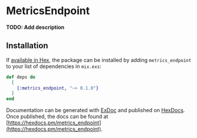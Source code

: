 # MetricsEndpoint

**TODO: Add description**

## Installation

If [available in Hex](https://hex.pm/docs/publish), the package can be installed
by adding `metrics_endpoint` to your list of dependencies in `mix.exs`:

```elixir
def deps do
  [
    {:metrics_endpoint, "~> 0.1.0"}
  ]
end
```

Documentation can be generated with [ExDoc](https://github.com/elixir-lang/ex_doc)
and published on [HexDocs](https://hexdocs.pm). Once published, the docs can
be found at [https://hexdocs.pm/metrics_endpoint](https://hexdocs.pm/metrics_endpoint).

